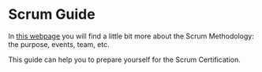 # Scrum Guide

In [this webpage](https://www.scrumguides.org/scrum-guide.html) you will find a little bit more about the Scrum Methodology: the purpose, events, team, etc.

This guide can help you to prepare yourself for the Scrum Certification.
